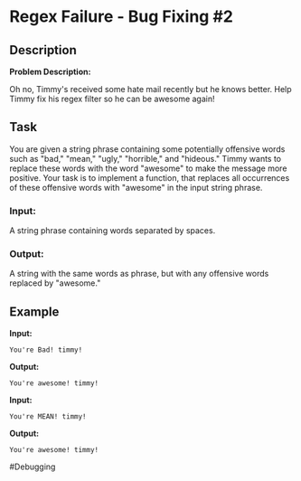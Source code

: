 # Regex Failure - Bug Fixing #2

## Description

**Problem Description:**

Oh no, Timmy's received some hate mail recently but he knows better. Help Timmy fix his regex filter so he can be awesome again!

## Task

You are given a string phrase containing some potentially offensive words such as "bad," "mean," "ugly," "horrible," and "hideous." Timmy wants to replace these words with the word "awesome" to make the message more positive. Your task is to implement a function, that replaces all occurrences of these offensive words with "awesome" in the input string phrase.

### Input:
A string phrase containing words separated by spaces.

### Output:
A string with the same words as phrase, but with any offensive words replaced by "awesome."

## Example

**Input:**
```
You're Bad! timmy!
```
**Output:**
```
You're awesome! timmy!
```
**Input:**
```
You're MEAN! timmy!
```
**Output:**
```
You're awesome! timmy!
```

#Debugging